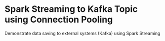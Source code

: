 # Spark Streaming to Kafka Topic using Connection Pooling

Demonstrate data saving to external systems (Kafka) using Spark Streaming
